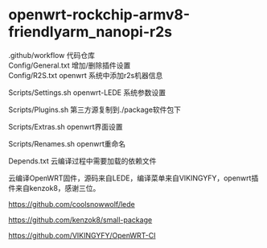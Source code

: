# openwrt-rockchip-armv8-friendlyarm_nanopi-r2s
.github/workflow      代码仓库  
Config/General.txt    增加/删除插件设置<br>
Config/R2S.txt openwrt         系统中添加r2s机器信息

Scripts/Settings.sh openwrt-LEDE     系统参数设置

Scripts/Plugins.sh    第三方源复制到./package软件包下

Scripts/Extras.sh     openwrt界面设置

Scripts/Renames.sh    openwrt重命名

Depends.txt          云编译过程中需要加载的依赖文件

云编译OpenWRT固件，源码来自LEDE，编译菜单来自VIKINGYFY，openwrt插件来自kenzok8，感谢三位。

https://github.com/coolsnowwolf/lede

https://github.com/kenzok8/small-package

https://github.com/VIKINGYFY/OpenWRT-CI
